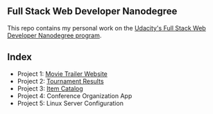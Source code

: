 ## Full Stack Web Developer Nanodegree

This repo contains my personal work on the <a href="https://www.udacity.com/course/nd004">Udacity's Full Stack Web Developer Nanodegree program</a>.

## Index

* Project 1: <a href="https://github.com/rosariomgomez/FullStackWebDev/tree/master/project1/programming_foundations/lesson3/movies">Movie Trailer Website</a>
* Project 2: <a href="https://github.com/rosariomgomez/fullstack-nanodegree-vm/tree/master/vagrant/tournament">Tournament Results</a>
* Project 3: <a href="https://github.com/rosariomgomez/FullStackWebDev/tree/master/project3/">Item Catalog</a>
* Project 4: Conference Organization App
* Project 5: Linux Server Configuration